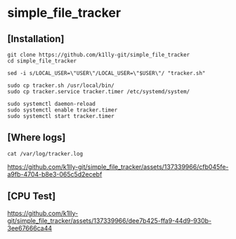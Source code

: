 # simple_file_tracker

## [Installation]
```
git clone https://github.com/k1lly-git/simple_file_tracker
cd simple_file_tracker

sed -i s/LOCAL_USER=\"USER\"/LOCAL_USER=\"$USER\"/ "tracker.sh"

sudo cp tracker.sh /usr/local/bin/
sudo cp tracker.service tracker.timer /etc/systemd/system/

sudo systemctl daemon-reload
sudo systemctl enable tracker.timer
sudo systemctl start tracker.timer
```

## [Where logs]
```
cat /var/log/tracker.log
```

https://github.com/k1lly-git/simple_file_tracker/assets/137339966/cfb045fe-a9fb-4704-b8e3-065c5d2ecebf

## [CPU Test]

https://github.com/k1lly-git/simple_file_tracker/assets/137339966/dee7b425-ffa9-44d9-930b-3ee67666ca44


